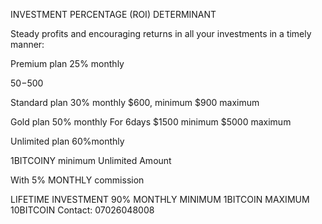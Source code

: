 INVESTMENT PERCENTAGE  (ROI) DETERMINANT 

Steady profits and encouraging returns in all your investments in a timely manner:

Premium plan
25% monthly

$50-$500

Standard plan
30% monthly
$600, minimum 
$900 maximum 

Gold plan
50% monthly
For 6days 
$1500 minimum 
$5000 maximum 


Unlimited plan
60%monthly

1BITCOINY minimum 
Unlimited Amount 

With 5% MONTHLY commission

LIFETIME INVESTMENT
90% MONTHLY
MINIMUM 
1BITCOIN
MAXIMUM 10BITCOIN
Contact: 07026048008
